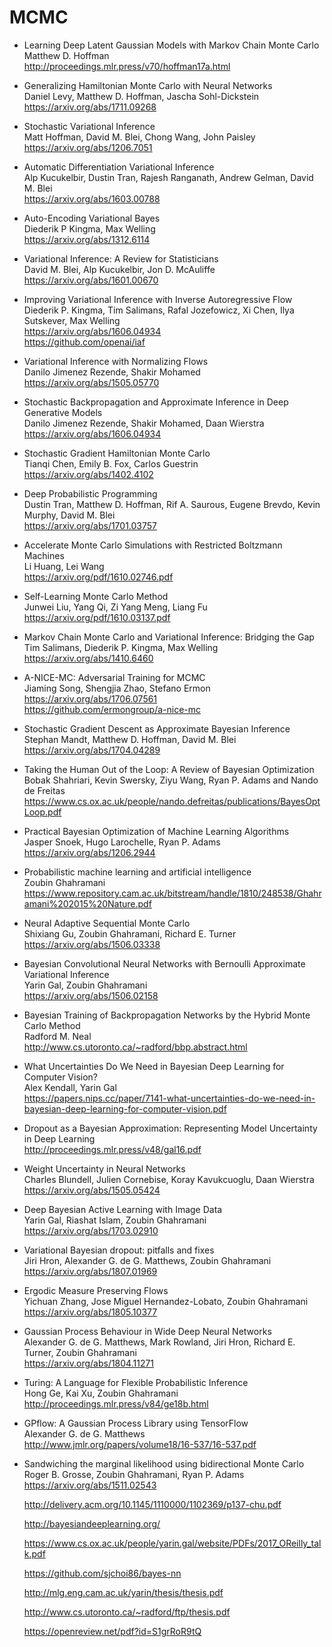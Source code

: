 
# MCMC

- Learning Deep Latent Gaussian Models with Markov Chain Monte Carlo <br>
  Matthew D. Hoffman <br>
  http://proceedings.mlr.press/v70/hoffman17a.html
  
- Generalizing Hamiltonian Monte Carlo with Neural Networks <br>
  Daniel Levy, Matthew D. Hoffman, Jascha Sohl-Dickstein <br>
  https://arxiv.org/abs/1711.09268
  
- Stochastic Variational Inference <br>
  Matt Hoffman, David M. Blei, Chong Wang, John Paisley <br>
  https://arxiv.org/abs/1206.7051
  
- Automatic Differentiation Variational Inference <br>
  Alp Kucukelbir, Dustin Tran, Rajesh Ranganath, Andrew Gelman, David M. Blei <br>
  https://arxiv.org/abs/1603.00788

- Auto-Encoding Variational Bayes <br>
  Diederik P Kingma, Max Welling <br>
  https://arxiv.org/abs/1312.6114
  
- Variational Inference: A Review for Statisticians <br>
  David M. Blei, Alp Kucukelbir, Jon D. McAuliffe <br>
  https://arxiv.org/abs/1601.00670
  
- Improving Variational Inference with Inverse Autoregressive Flow <br>
  Diederik P. Kingma, Tim Salimans, Rafal Jozefowicz, Xi Chen, Ilya Sutskever, Max Welling <br>
  https://arxiv.org/abs/1606.04934 <br>
  https://github.com/openai/iaf
  
- Variational Inference with Normalizing Flows <br>
  Danilo Jimenez Rezende, Shakir Mohamed <br>
  https://arxiv.org/abs/1505.05770
  
- Stochastic Backpropagation and Approximate Inference in Deep Generative Models <br>
  Danilo Jimenez Rezende, Shakir Mohamed, Daan Wierstra <br>
  https://arxiv.org/abs/1606.04934
  
- Stochastic Gradient Hamiltonian Monte Carlo <br>
  Tianqi Chen, Emily B. Fox, Carlos Guestrin <br>
  https://arxiv.org/abs/1402.4102
  
- Deep Probabilistic Programming <br>
  Dustin Tran, Matthew D. Hoffman, Rif A. Saurous, Eugene Brevdo, Kevin Murphy, David M. Blei <br>
  https://arxiv.org/abs/1701.03757
  
- Accelerate Monte Carlo Simulations with Restricted Boltzmann Machines <br>
  Li Huang, Lei Wang <br>
  https://arxiv.org/pdf/1610.02746.pdf
  
- Self-Learning Monte Carlo Method <br>
  Junwei Liu, Yang Qi, Zi Yang Meng, Liang Fu <br>
  https://arxiv.org/pdf/1610.03137.pdf
  
  
- Markov Chain Monte Carlo and Variational Inference: Bridging the Gap <br>
  Tim Salimans, Diederik P. Kingma, Max Welling <br>
  https://arxiv.org/abs/1410.6460
  
- A-NICE-MC: Adversarial Training for MCMC <br>
  Jiaming Song, Shengjia Zhao, Stefano Ermon <br>
  https://arxiv.org/abs/1706.07561 <br>
  https://github.com/ermongroup/a-nice-mc


- Stochastic Gradient Descent as Approximate Bayesian Inference <br>
  Stephan Mandt, Matthew D. Hoffman, David M. Blei <br>
  https://arxiv.org/abs/1704.04289


- Taking the Human Out of the Loop: A Review of Bayesian Optimization <br>
  Bobak Shahriari, Kevin Swersky, Ziyu Wang, Ryan P. Adams and Nando de Freitas <br>
  https://www.cs.ox.ac.uk/people/nando.defreitas/publications/BayesOptLoop.pdf
  
- Practical Bayesian Optimization of Machine Learning Algorithms <br>
  Jasper Snoek, Hugo Larochelle, Ryan P. Adams <br>
  https://arxiv.org/abs/1206.2944
  
- Probabilistic machine learning and artificial intelligence <br>
  Zoubin Ghahramani <br>
  https://www.repository.cam.ac.uk/bitstream/handle/1810/248538/Ghahramani%202015%20Nature.pdf
  
  
- Neural Adaptive Sequential Monte Carlo <br>
  Shixiang Gu, Zoubin Ghahramani, Richard E. Turner <br>
  https://arxiv.org/abs/1506.03338
  

- Bayesian Convolutional Neural Networks with Bernoulli Approximate Variational Inference <br>
  Yarin Gal, Zoubin Ghahramani <br>
  https://arxiv.org/abs/1506.02158
  
- Bayesian Training of Backpropagation Networks by the Hybrid Monte Carlo Method <br>
  Radford M. Neal <br>
  http://www.cs.utoronto.ca/~radford/bbp.abstract.html
  
  
- What Uncertainties Do We Need in Bayesian Deep Learning for Computer Vision? <br>
  Alex Kendall, Yarin Gal <br>
  https://papers.nips.cc/paper/7141-what-uncertainties-do-we-need-in-bayesian-deep-learning-for-computer-vision.pdf
  
- Dropout as a Bayesian Approximation: Representing Model Uncertainty in Deep Learning <br>
  http://proceedings.mlr.press/v48/gal16.pdf
  
  
  
- Weight Uncertainty in Neural Networks <br>
  Charles Blundell, Julien Cornebise, Koray Kavukcuoglu, Daan Wierstra <br>
  https://arxiv.org/abs/1505.05424

- Deep Bayesian Active Learning with Image Data <br>
  Yarin Gal, Riashat Islam, Zoubin Ghahramani <br>
  https://arxiv.org/abs/1703.02910
  
  
- Variational Bayesian dropout: pitfalls and fixes <br>
  Jiri Hron, Alexander G. de G. Matthews, Zoubin Ghahramani <br>
  https://arxiv.org/abs/1807.01969
  
- Ergodic Measure Preserving Flows <br>
  Yichuan Zhang, Jose Miguel Hernandez-Lobato, Zoubin Ghahramani <br>
  https://arxiv.org/abs/1805.10377
  
  
  
- Gaussian Process Behaviour in Wide Deep Neural Networks <br>
  Alexander G. de G. Matthews, Mark Rowland, Jiri Hron, Richard E. Turner, Zoubin Ghahramani <br>
  https://arxiv.org/abs/1804.11271

- Turing: A Language for Flexible Probabilistic Inference <br>
  Hong Ge, Kai Xu, Zoubin Ghahramani <br>
  http://proceedings.mlr.press/v84/ge18b.html
  
  
  
- GPflow: A Gaussian Process Library using TensorFlow <br>
  Alexander G. de G. Matthews <br>
  http://www.jmlr.org/papers/volume18/16-537/16-537.pdf
  
  
  

- Sandwiching the marginal likelihood using bidirectional Monte Carlo <br>
  Roger B. Grosse, Zoubin Ghahramani, Ryan P. Adams <br>
  https://arxiv.org/abs/1511.02543
  
  
  
  http://delivery.acm.org/10.1145/1110000/1102369/p137-chu.pdf
  
  
  http://bayesiandeeplearning.org/
  
  https://www.cs.ox.ac.uk/people/yarin.gal/website/PDFs/2017_OReilly_talk.pdf
  
  https://github.com/sjchoi86/bayes-nn
  
  http://mlg.eng.cam.ac.uk/yarin/thesis/thesis.pdf
  
  http://www.cs.utoronto.ca/~radford/ftp/thesis.pdf
  
  https://openreview.net/pdf?id=S1grRoR9tQ

